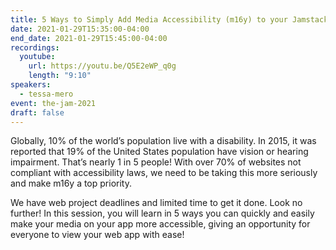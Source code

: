 ```yaml
---
title: 5 Ways to Simply Add Media Accessibility (m16y) to your Jamstack app
date: 2021-01-29T15:35:00-04:00
end_date: 2021-01-29T15:45:00-04:00
recordings:
  youtube:
    url: https://youtu.be/Q5E2eWP_q0g
    length: "9:10"
speakers:
  - tessa-mero
event: the-jam-2021
draft: false
---
```


Globally, 10% of the world’s population live with a disability. In 2015, it was reported that 19% of the United States population have vision or hearing impairment. That’s nearly 1 in 5 people!  With over 70% of websites not compliant with accessibility laws, we need to be taking this more seriously and make m16y a top priority.

We have web project deadlines and limited time to get it done. Look no further! In this session, you will learn in 5 ways you can quickly and easily make your media on your app more accessible, giving an opportunity for everyone to view your web app with ease!

